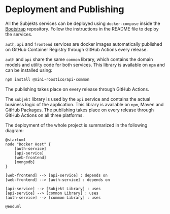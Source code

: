 # Deployment and Publishing

All the Subjekts services can be deployed using `docker-compose` inside
the [Bootstrap](https://github.com/mini-roostico/bootstrap) repository. Follow the instructions in the README file to
deploy the services.

`auth`, `api` and `frontend` services are docker images automatically published on GitHub Container Registry through
GitHub Actions every release. 

`auth` and `api` share the same `common` library, which contains the domain models and utility code for both services.
This library is available on `npm` and can be installed using:
```bash
npm install @mini-roostico/api-common
```
The publishing takes place on every release through GitHub Actions.

The `subjekt` library is used by the `api` service and contains the actual business logic of the application.
This library is available on `npm`, Maven and GitHub Packages. The publishing takes place on every release through 
GitHub Actions on all three platforms.

The deployment of the whole project is summarized in the following diagram:

```plantuml
@startuml
node "Docker Host" {
    [auth-service]
    [api-service]
    [web-frontend]
    [mongodb]
}

[web-frontend] --> [api-service] : depends on
[web-frontend] --> [auth-service] : depends on

[api-service] --> [Subjekt Library] : uses
[api-service] --> [common Library] : uses
[auth-service] --> [common Library] : uses

@enduml
```